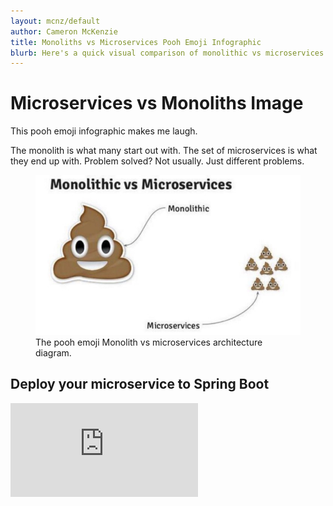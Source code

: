 ```yaml
---
layout: mcnz/default
author: Cameron McKenzie
title: Monoliths vs Microservices Pooh Emoji Infographic
blurb: Here's a quick visual comparison of monolithic vs microservices architectures. It's one of my favorite infographics.
---
```


# Microservices vs Monoliths Image

This pooh emoji infographic makes me laugh. 

The monolith is what many start out with. The set of microservices is what they end up with. Problem solved? Not usually. Just different problems.

<figure class="figure">
  <img src='/assets/monolithic-vs-microservices-pooh-emoji.jpg' alt="Microservices Monoliths pooh" class="img-fluid mx-auto d-block img-thumbnail rounded " >
  <figcaption class="figure-caption">The pooh emoji Monolith vs microservices architecture diagram.</figcaption>
</figure>

## Deploy your microservice to Spring Boot

<iframe  src="https://www.youtube.com/embed/3yBIRmUJhio" frameborder="0" allow="accelerometer; autoplay; clipboard-write; encrypted-media; gyroscope; picture-in-picture" allowfullscreen></iframe>

